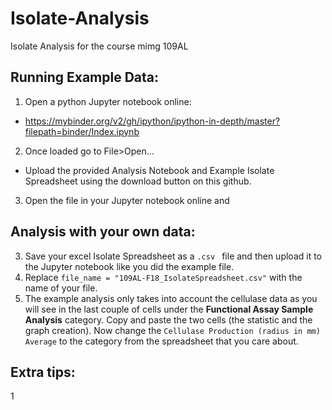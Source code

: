 # Isolate-Analysis
Isolate Analysis for the course mimg 109AL

## Running Example Data:
1. Open a python Jupyter notebook online:
- https://mybinder.org/v2/gh/ipython/ipython-in-depth/master?filepath=binder/Index.ipynb
2. Once loaded go to File>Open…
-	Upload the provided Analysis Notebook and Example Isolate Spreadsheet using the download button on this github. 
3. Open the file in your Jupyter notebook online and 

## Analysis with your own data:
3. Save your excel Isolate Spreadsheet as a `.csv ` file and then upload it to the Jupyter notebook like you did the example file. 
4. Replace `file_name = "109AL-F18_IsolateSpreadsheet.csv"` with the name of your file. 
5. The example analysis only takes into account the cellulase data as you will see in the last couple of cells under the **Functional Assay Sample Analysis** category. Copy and paste the two cells (the statistic and the graph creation). Now change the `Cellulase Production (radius in mm) Average` to the category from the spreadsheet that you care about. 


## Extra tips:
1
